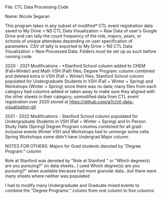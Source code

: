 File: CTL Data Processing Code

Name: Nicole Segaran

This program takes in any subset of modified* CTL event registration data  saved to My Drive > NS CTL Data Visualization > Raw Data of user's Google Drive and can tally the count frequency of the role, majors, years, or schools of unique attendees depending on user specification of parameters. CSV of tally is exported to My Drive > NS CTL Data Visualization > New Processed Data. Folders must be set up as such before running code.

2020 - 2021 Modifications - 
*Stanford School column added to CHEM (Fall+Winter) and Math VSH (Fall) files; Degree Program: column combined and deleted extra in VSH (Fall + Winter) files; Stanford School column populated for Undergraduate Students in VSH (Fall + Winter + Spring) and Workshops (Winter + Spring) since there was no data; many files from each category had columns added or taken away to make sure they aligned with the other sheets in their category; unmodified data from CTL event registration over 2020 stored at https://github.com/a7c/ctl-data-visualization.git

2021 - 2022 Modifications - 
Stanford School column populated for Undergraduate Students in VSH (Fall + Winter + Spring) and In-Person Study Halls (Spring)
Degree Program columns combined for all grad-inclusive events
Winter VSH and Workshops had to unmerge some cells
Spring Workshops some didn't have Undergrad Major column

NOTES FOR OTHERS:
Majors for Grad students denoted by "Degree Program:" column

Role at Stanford was denoted by "Role at Stanford " or "Which degree(s) are you pursuing?" on data sheets...I used Which degree(s) are you pursuing?" when available because had more granular data...but there were many sheets where neither was populated

I had to modify many Undergraduate and Graduate mixed events to combine the "Degree Programs:" column from one column to five columns
